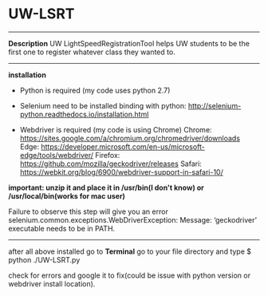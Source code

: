 # UW-LSRT
-------
**Description**
UW LightSpeedRegistrationTool helps UW students to be the first one to register whatever class they wanted to.

---------
**installation**
- Python is required (my code uses python 2.7)


- Selenium need to be installed binding with python: http://selenium-python.readthedocs.io/installation.html

- Webdriver is required (my code is using Chrome)
Chrome:	https://sites.google.com/a/chromium.org/chromedriver/downloads
Edge:	https://developer.microsoft.com/en-us/microsoft-edge/tools/webdriver/
Firefox:	https://github.com/mozilla/geckodriver/releases
Safari:	https://webkit.org/blog/6900/webdriver-support-in-safari-10/

**important: unzip it and place it in /usr/bin(I don't know) or /usr/local/bin(works for mac user)**

Failure to observe this step will give you an error selenium.common.exceptions.WebDriverException: Message: ‘geckodriver’ executable needs to be in PATH.

------------
after all above installed go to **Terminal** go to your file directory and type $ python ./UW-LSRT.py

check for errors and google it to fix(could be issue with python version or webdriver install location).

